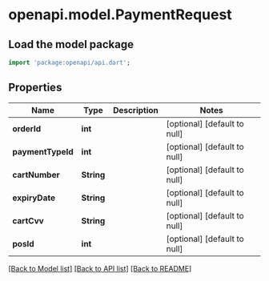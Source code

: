 # openapi.model.PaymentRequest

## Load the model package
```dart
import 'package:openapi/api.dart';
```

## Properties
Name | Type | Description | Notes
------------ | ------------- | ------------- | -------------
**orderId** | **int** |  | [optional] [default to null]
**paymentTypeId** | **int** |  | [optional] [default to null]
**cartNumber** | **String** |  | [optional] [default to null]
**expiryDate** | **String** |  | [optional] [default to null]
**cartCvv** | **String** |  | [optional] [default to null]
**posId** | **int** |  | [optional] [default to null]

[[Back to Model list]](../README.md#documentation-for-models) [[Back to API list]](../README.md#documentation-for-api-endpoints) [[Back to README]](../README.md)


